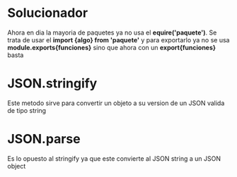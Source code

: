 # Solucionador
Ahora en dia la mayoria de paquetes ya no usa el **equire('paquete')**.
Se trata de usar el **import {algo} from 'paquete'** y para exportarlo ya no se usa
**module.exports{funciones}** sino que ahora con un **export{funciones}** basta

# JSON.stringify
Este metodo sirve para convertir un objeto a su version de un JSON valida de tipo string

# JSON.parse
Es lo opuesto al stringify ya que este convierte al JSON string a un JSON object